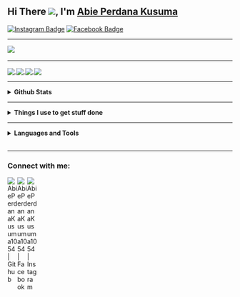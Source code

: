 ## Hi There <img src="https://raw.githubusercontent.com/iampavangandhi/iampavangandhi/master/gifs/Hi.gif" width="30px">, I'm [Abie Perdana Kusuma](https://github.com/AbiePerdanaKusuma1054/)

[![Instagram Badge](https://img.shields.io/badge/-Instagram-e4405f?style=flat-square&logo=Instagram&logoColor=white)](https://instagram.com/abiperdana.k/)
[![Facebook Badge](https://img.shields.io/badge/-Facebook-0088cc?style=flat-square&logo=Facebook&logoColor=white)](https://facebook.com/abi.parti.9/)

---

<img src="https://media.giphy.com/media/xT8pe2M9qM4bidp4GY/giphy.gif"/>

---

<a href="https://github.com/AbiePerdanaKusuma1054/Semester-1">
  <img align="center" src="https://github-readme-stats.vercel.app/api/pin/?username=AbiePerdanaKusuma1054&repo=Semester-1&theme=vue-dark" />
</a>
<a href="https://github.com/AbiePerdanaKusuma1054/Semester-2">
  <img align="center" src="https://github-readme-stats.vercel.app/api/pin/?username=AbiePerdanaKusuma1054&repo=Semester-2&theme=vue-dark" />
</a>
<a href="https://github.com/AbiePerdanaKusuma1054/Semester-3">
  <img align="center" src="https://github-readme-stats.vercel.app/api/pin/?username=AbiePerdanaKusuma1054&repo=Semester-3&theme=vue-dark" />
</a>
<a href="https://github.com/AbiePerdanaKusuma1054/TAM">
  <img align="center" src="https://github-readme-stats.vercel.app/api/pin/?username=AbiePerdanaKusuma1054&repo=TAM&theme=vue-dark" />
</a>

---

<details>	
  <summary><b> Github Stats</b></summary>
<img height="180em" src="https://github-readme-stats.vercel.app/api?username=AbiePerdanaKusuma1054&show_icons=true&theme=calm&hide_border=true" />
<img height="180em" src="https://github-readme-stats.vercel.app/api/top-langs/?username=AbiePerdanaKusuma1054&layout=compact&theme=calm&hide_border=true"/>
</details>

---

<details>	
  <br />
  <summary><b> Things I use to get stuff done</b></summary>
  	<ul>
  	    <li><b>OS:</b> Windows 10 Pro</li>
	    <li><b>Laptop: </b> Asus Vivobook X441BA (i5)</li>
  	    <li><b>Browser: </b> Google Chrome And Microsoft Edge</li>
	    <li><b>Code Editor:</b> VSCode - The best editor out there</li>
	    <br />
	</ul>	
</details>

---

<details>	
 
 <summary><b> Languages and Tools</b></summary>
	<br>
<img align="left" alt="Visual Studio Code" width="26px" src="https://raw.githubusercontent.com/github/explore/80688e429a7d4ef2fca1e82350fe8e3517d3494d/topics/visual-studio-code/visual-studio-code.png" />
<img align="left" alt="HTML5" width="26px" src="https://raw.githubusercontent.com/github/explore/80688e429a7d4ef2fca1e82350fe8e3517d3494d/topics/html/html.png" />
<img align="left" alt="CSS3" width="26px" src="https://raw.githubusercontent.com/github/explore/80688e429a7d4ef2fca1e82350fe8e3517d3494d/topics/css/css.png" />
<img align="left" alt="Sass" width="26px" src="https://raw.githubusercontent.com/github/explore/80688e429a7d4ef2fca1e82350fe8e3517d3494d/topics/sass/sass.png" />
<img align="left" alt="JavaScript" width="26px" src="https://raw.githubusercontent.com/github/explore/80688e429a7d4ef2fca1e82350fe8e3517d3494d/topics/javascript/javascript.png" />
<img align="left" alt="React" width="26px" src="https://raw.githubusercontent.com/github/explore/80688e429a7d4ef2fca1e82350fe8e3517d3494d/topics/react/react.png" />
<img align="left" alt="Php" width="26px" src="https://raw.githubusercontent.com/github/explore/80688e429a7d4ef2fca1e82350fe8e3517d3494d/topics/php/php.png" />
<img align="left" alt="Kotlin" width="26px" src="https://raw.githubusercontent.com/github/explore/80688e429a7d4ef2fca1e82350fe8e3517d3494d/topics/kotlin/kotlin.png" />
<img align="left" alt="Node.js" width="26px" src="https://raw.githubusercontent.com/github/explore/80688e429a7d4ef2fca1e82350fe8e3517d3494d/topics/nodejs/nodejs.png" />
<img align="left" alt="SQL" width="26px" src="https://raw.githubusercontent.com/github/explore/80688e429a7d4ef2fca1e82350fe8e3517d3494d/topics/sql/sql.png" />
<img align="left" alt="MySQL" width="26px" src="https://raw.githubusercontent.com/github/explore/80688e429a7d4ef2fca1e82350fe8e3517d3494d/topics/mysql/mysql.png" />
<img align="left" alt="MongoDB" width="26px" src="https://raw.githubusercontent.com/github/explore/80688e429a7d4ef2fca1e82350fe8e3517d3494d/topics/mongodb/mongodb.png" />
<img align="left" alt="Git" width="26px" src="https://raw.githubusercontent.com/github/explore/80688e429a7d4ef2fca1e82350fe8e3517d3494d/topics/git/git.png" />
<img align="left" alt="GitHub" width="26px" src="https://raw.githubusercontent.com/github/explore/78df643247d429f6cc873026c0622819ad797942/topics/github/github.png" />
<img align="left" alt="Terminal" width="26px" src="https://raw.githubusercontent.com/github/explore/80688e429a7d4ef2fca1e82350fe8e3517d3494d/topics/terminal/terminal.png" />
</details>
<br/>

---

### Connect with me:


[<img align="left" alt="AbiePerdanaKusuma1054 | Github" width="22px" src="https://cdn.jsdelivr.net/npm/simple-icons@3.10.0/icons/github.svg" />][github]
[<img align="left" alt="AbiePerdanaKusuma1054 | Facebook" width="22px" src="https://cdn.jsdelivr.net/npm/simple-icons@v3/icons/facebook.svg" />][Facebook]
[<img align="left" alt="AbiePerdanaKusuma1054 | Instagram" width="22px" src="https://cdn.jsdelivr.net/npm/simple-icons@v3/icons/instagram.svg" />][instagram]
<br>




[instagram]: https://www.instagram.com/m.nur.ashiddiqi/
[facebook]: https://www.facebook.com/abi.parti.9/
[github]: https://github.com/abiperdana.k/
